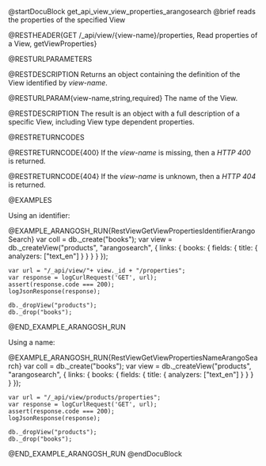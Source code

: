 @startDocuBlock get_api_view_view_properties_arangosearch
@brief reads the properties of the specified View

@RESTHEADER{GET /_api/view/{view-name}/properties, Read properties of a View, getViewProperties}

@RESTURLPARAMETERS

@RESTDESCRIPTION
Returns an object containing the definition of the View identified by *view-name*.

@RESTURLPARAM{view-name,string,required}
The name of the View.

@RESTDESCRIPTION
The result is an object with a full description of a specific View, including
View type dependent properties.

@RESTRETURNCODES

@RESTRETURNCODE{400}
If the *view-name* is missing, then a *HTTP 400* is returned.

@RESTRETURNCODE{404}
If the *view-name* is unknown, then a *HTTP 404* is returned.

@EXAMPLES

Using an identifier:

@EXAMPLE_ARANGOSH_RUN{RestViewGetViewPropertiesIdentifierArangoSearch}
    var coll = db._create("books");
    var view = db._createView("products", "arangosearch", { links: { books: { fields: { title: { analyzers: ["text_en"] } } } } });

    var url = "/_api/view/"+ view._id + "/properties";
    var response = logCurlRequest('GET', url);
    assert(response.code === 200);
    logJsonResponse(response);

    db._dropView("products");
    db._drop("books");
@END_EXAMPLE_ARANGOSH_RUN

Using a name:

@EXAMPLE_ARANGOSH_RUN{RestViewGetViewPropertiesNameArangoSearch}
    var coll = db._create("books");
    var view = db._createView("products", "arangosearch", { links: { books: { fields: { title: { analyzers: ["text_en"] } } } } });

    var url = "/_api/view/products/properties";
    var response = logCurlRequest('GET', url);
    assert(response.code === 200);
    logJsonResponse(response);

    db._dropView("products");
    db._drop("books");
@END_EXAMPLE_ARANGOSH_RUN
@endDocuBlock
